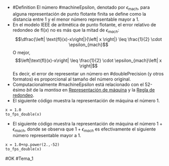 - #Definition El número #machineEpsilon, denotado por $\epsilon_{\text{mach}}$, para alguna representación de punto flotante finita se define como la distancia entre $1$ y el menor número representable mayor a $1$.
- En el modelo IEEE de aritmética de punto flotante, el error relativo de redondeo de fl($x$) no es más que la mitad de $\epsilon_{mach}$: $$\dfrac{\left| \text{fl}(x)-x\right|}{\left| x \right|} \leq \frac{1}{2} \cdot \epsilon_{mach}$$O mejor, $$\left|\text{fl}(x)-x\right| \leq \frac{1}{2} \cdot \epsilon_{mach}\left| x \right|$$Es decir, el error de representar un número en #doublePrecision  (y otros formatos) es proporcional al tamaño del número original.
- Computacionalmente #machineEpsilon está relacionado con el 52-ésimo *bit* de la *mantisa* en [Representación de máquina](Representación%20de%20máquina.md) y la [Regla de redondeo](Regla%20de%20redondeo.md).
- El siguiente código muestra la representación de máquina el número $1$.
```run-python
x = 1.0
to_fps_double(x)
```
- El siguiente código muestra la representación de máquina el número $1+\epsilon_{mach}$, donde se observa que $1+\epsilon_{mach}$ es efectivamente el siguiente número representable mayor a $1$.
```run-python
x = 1.0+np.power(2.,-52)
to_fps_double(x)
```

#OK
#Tema_1